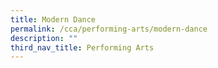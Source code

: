 ```yaml
---
title: Modern Dance
permalink: /cca/performing-arts/modern-dance
description: ""
third_nav_title: Performing Arts
---
```

